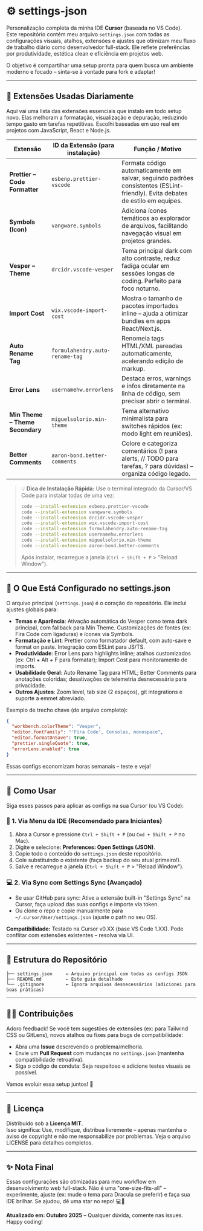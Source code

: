 # ⚙️ settings-json

Personalização completa da minha IDE **Cursor** (baseada no VS Code).  
Este repositório contém meu arquivo `settings.json` com todas as configurações visuais, atalhos, extensões e ajustes que otimizam meu fluxo de trabalho diário como desenvolvedor full-stack. Ele reflete preferências por produtividade, estética clean e eficiência em projetos web.

O objetivo é compartilhar uma setup pronta para quem busca um ambiente moderno e focado – sinta-se à vontade para fork e adaptar!

---

## 🧰 Extensões Usadas Diariamente

Aqui vai uma lista das extensões essenciais que instalo em todo setup novo. Elas melhoram a formatação, visualização e depuração, reduzindo tempo gasto em tarefas repetitivas. Escolhi baseadas em uso real em projetos com JavaScript, React e Node.js.

| Extensão | ID da Extensão (para instalação) | Função / Motivo |
|----------|-----------------------------------|-----------------|
| **Prettier – Code Formatter** | `esbenp.prettier-vscode` | Formata código automaticamente em salvar, seguindo padrões consistentes (ESLint-friendly). Evita debates de estilo em equipes. |
| **Symbols (Icon)** | `vangware.symbols` | Adiciona ícones temáticos ao explorador de arquivos, facilitando navegação visual em projetos grandes. |
| **Vesper – Theme** | `drcidr.vscode-vesper` | Tema principal dark com alto contraste, reduz fadiga ocular em sessões longas de coding. Perfeito para foco noturno. |
| **Import Cost** | `wix.vscode-import-cost` | Mostra o tamanho de pacotes importados inline – ajuda a otimizar bundles em apps React/Next.js. |
| **Auto Rename Tag** | `formulahendry.auto-rename-tag` | Renomeia tags HTML/XML pareadas automaticamente, acelerando edição de markup. |
| **Error Lens** | `usernamehw.errorlens` | Destaca erros, warnings e infos diretamente na linha de código, sem precisar abrir o terminal. |
| **Min Theme – Theme Secondary** | `miguelsolorio.min-theme` | Tema alternativo minimalista para switches rápidos (ex: modo light em reuniões). |
| **Better Comments** | `aaron-bond.better-comments` | Colore e categoriza comentários (! para alerts, // TODO para tarefas, ? para dúvidas) – organiza código legado. |

> 💡 **Dica de Instalação Rápida:** Use o terminal integrado da Cursor/VS Code para instalar todas de uma vez:
> ```bash
> code --install-extension esbenp.prettier-vscode
> code --install-extension vangware.symbols
> code --install-extension drcidr.vscode-vesper
> code --install-extension wix.vscode-import-cost
> code --install-extension formulahendry.auto-rename-tag
> code --install-extension usernamehw.errorlens
> code --install-extension miguelsolorio.min-theme
> code --install-extension aaron-bond.better-comments
> ```
> Após instalar, recarregue a janela (`Ctrl + Shift + P` > "Reload Window").

---

## 🔧 O Que Está Configurado no settings.json

O arquivo principal (`settings.json`) é o coração do repositório. Ele inclui ajustes globais para:

- **Temas e Aparência**: Ativação automática do Vesper como tema dark principal, com fallback para Min Theme. Customizações de fontes (ex: Fira Code com ligaduras) e ícones via Symbols.
- **Formatação e Lint**: Prettier como formatador default, com auto-save e format on paste. Integração com ESLint para JS/TS.
- **Produtividade**: Error Lens para highlights inline; atalhos customizados (ex: Ctrl + Alt + F para formatar); Import Cost para monitoramento de imports.
- **Usabilidade Geral**: Auto Rename Tag para HTML; Better Comments para anotações coloridas; desativações de telemetria desnecessária para privacidade.
- **Outros Ajustes**: Zoom level, tab size (2 espaços), git integrations e suporte a emmet abreviado.

Exemplo de trecho chave (do arquivo completo):
```json
{
  "workbench.colorTheme": "Vesper",
  "editor.fontFamily": "'Fira Code', Consolas, monospace",
  "editor.formatOnSave": true,
  "prettier.singleQuote": true,
  "errorLens.enabled": true
}
```
Essas configs economizam horas semanais – teste e veja!

---

## 🚀 Como Usar

Siga esses passos para aplicar as configs na sua Cursor (ou VS Code):

### 🧩 1. **Via Menu da IDE (Recomendado para Iniciantes)**
1. Abra a Cursor e pressione `Ctrl + Shift + P` (ou `Cmd + Shift + P` no Mac).
2. Digite e selecione: **Preferences: Open Settings (JSON)**.
3. Copie todo o conteúdo do `settings.json` deste repositório.
4. Cole substituindo o existente (faça backup do seu atual primeiro!).
5. Salve e recarregue a janela (`Ctrl + Shift + P` > "Reload Window").

### 💻 2. **Via Sync com Settings Sync (Avançado)**
- Se usar GitHub para sync: Ative a extensão built-in "Settings Sync" na Cursor, faça upload das suas configs e importe via token.
- Ou clone o repo e copie manualmente para `~/.cursor/User/settings.json` (ajuste o path no seu OS).

**Compatibilidade:** Testado na Cursor v0.XX (base VS Code 1.XX). Pode conflitar com extensões existentes – resolva via UI.

---

## 📂 Estrutura do Repositório

```
├── settings.json     ← Arquivo principal com todas as configs JSON
├── README.md         ← Este guia detalhado
└── .gitignore        ← Ignora arquivos desnecessários (adicionei para boas práticas)
```

---

## 🧑‍💻 Contribuições

Adoro feedback! Se você tem sugestões de extensões (ex: para Tailwind CSS ou GitLens), novos atalhos ou fixes para bugs de compatibilidade:
- Abra uma **Issue** descrevendo o problema/melhoria.
- Envie um **Pull Request** com mudanças no `settings.json` (mantenha compatibilidade retroativa).
- Siga o código de conduta: Seja respeitoso e adicione testes visuais se possível.

Vamos evoluir essa setup juntos! 🌟

---

## 📄 Licença

Distribuído sob a **Licença MIT**.  
Isso significa: Use, modifique, distribua livremente – apenas mantenha o aviso de copyright e não me responsabilize por problemas. Veja o arquivo LICENSE para detalhes completos.

---

## ✨ Nota Final

Essas configurações são otimizadas para meu workflow em desenvolvimento web full-stack. Não é uma "one-size-fits-all" – experimente, ajuste (ex: mude o tema para Dracula se preferir) e faça sua IDE brilhar. Se ajudou, dê uma star no repo! 💻🚀

**Atualizado em: Outubro 2025** – Qualquer dúvida, comente nas issues. Happy coding!
